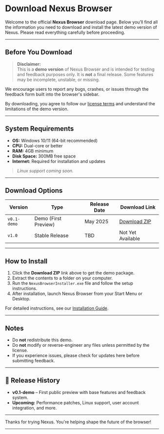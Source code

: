 # Download Nexus Browser

Welcome to the official **Nexus Browser** download page. Below you’ll find all the information you need to download and install the latest demo version of Nexus. Please read everything carefully before proceeding.

---

## Before You Download

> **Disclaimer:**  
This is a **demo version** of Nexus Browser and is intended for testing and feedback purposes only. It is **not** a final release. Some features may be incomplete, unstable, or missing.

We encourage users to report any bugs, crashes, or issues through the feedback form built into the browser's sidebar.

By downloading, you agree to follow our [license terms](./LICENSE.md) and understand the limitations of the demo version.

---

## System Requirements

- **OS:** Windows 10/11 (64-bit recommended)  
- **CPU:** Dual-core or better  
- **RAM:** 4GB minimum  
- **Disk Space:** 300MB free space  
- **Internet:** Required for installation and updates  

> *Linux support coming soon.*

---

## Download Options

| Version | Type        | Release Date | Download Link |
|---------|-------------|---------------|----------------|
| `v0.1-demo` | Demo (First Preview) | May 2025 | [Download ZIP](#) |
| `v1.0` | Stable Release | TBD | Not Yet Available |

---

## How to Install

1. Click the **Download ZIP** link above to get the demo package.
2. Extract the contents to a folder on your computer.
3. Run the `NexusBrowserInstaller.exe` file and follow the setup instructions.
4. After installation, launch Nexus Browser from your Start Menu or Desktop.

For detailed instructions, see our [Installation Guide](./INSTALL.md).

---

## Notes

- Do **not** redistribute this demo.
- Do **not** modify or reverse-engineer any files unless permitted by the license.
- If you experience issues, please check for updates here before submitting feedback.

---

## 📅 Release History

- **v0.1-demo** – First public preview with base features and feedback system.
- **Upcoming:** Performance patches, Linux support, user account integration, and more.

---

Thanks for trying Nexus. You're helping shape the future of the browser!

---
